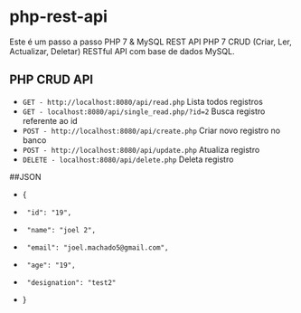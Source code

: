 # php-rest-api
Este é um passo a passo PHP 7 & MySQL REST API PHP 7 CRUD (Criar, Ler, Actualizar, Deletar) RESTful API com base de dados MySQL.



## PHP CRUD API
* `GET - http://localhost:8080/api/read.php` Lista todos registros
* `GET - localhost:8080/api/single_read.php/?id=2` Busca registro referente ao id
* `POST - http://localhost:8080/api/create.php` Criar novo registro no banco
* `POST - http://localhost:8080/api/update.php` Atualiza registro
* `DELETE - localhost:8080/api/delete.php` Deleta registro

##JSON

*  {
*      "id": "19",
*      "name": "joel 2",
*      "email": "joel.machado5@gmail.com",
*      "age": "19",
*      "designation": "test2"     
*    }
